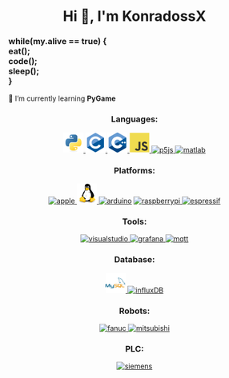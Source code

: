 <h1 align="center">Hi 👋, I'm KonradossX</h1>
<h3 align="left">while(my.alive == true) {<br> eat();<br> code();<br> sleep();<br>}</h3>

🌱 I’m currently learning **PyGame**

<h3 align="center">Languages:</h3>
<p align="center"> 
  <a href="https://www.python.org" target="_blank" rel="noreferrer"> <img src="https://raw.githubusercontent.com/devicons/devicon/master/icons/python/python-original.svg" alt="python" width="40" height="40"/> </a> 
  <a href="https://www.cprogramming.com/" target="_blank" rel="noreferrer"> <img src="https://raw.githubusercontent.com/devicons/devicon/master/icons/c/c-original.svg" alt="c" width="40" height="40"/> </a> 
  <a href="https://www.w3schools.com/cpp/" target="_blank" rel="noreferrer"> <img src="https://raw.githubusercontent.com/devicons/devicon/master/icons/cplusplus/cplusplus-original.svg" alt="cplusplus" width="40" height="40"/> </a> 
  <a href="https://developer.mozilla.org/en-US/docs/Web/JavaScript" target="_blank" rel="noreferrer"> <img src="https://raw.githubusercontent.com/devicons/devicon/master/icons/javascript/javascript-original.svg" alt="javascript" width="40" height="40"/> </a>
  <a href="https://p5js.org" target="_blank" rel="noreferrer"> <img src="https://upload.wikimedia.org/wikipedia/commons/d/d9/P5js_Logo.svg" alt="p5js" width="40" height="40"/> </a> 
  <a href="https://www.mathworks.com/" target="_blank" rel="noreferrer"> <img src="https://upload.wikimedia.org/wikipedia/commons/2/21/Matlab_Logo.png" alt="matlab" width="40" height="40"/> </a> 
</p>

<h3 align="center">Platforms:</h3>
<p align="center"> 
  <a href="https://www.apple.com" target="_blank" rel="noreferrer"> <img src="https://www.vectorlogo.zone/logos/apple/apple-icon.svg" alt="apple" width="40" height="40"/> </a>
  <a href="https://www.linux.org/" target="_blank" rel="noreferrer"> <img src="https://raw.githubusercontent.com/devicons/devicon/master/icons/linux/linux-original.svg" alt="linux" width="40" height="40"/> </a>
  <a href="https://www.arduino.cc/" target="_blank" rel="noreferrer"> <img src="https://cdn.worldvectorlogo.com/logos/arduino-1.svg" alt="arduino" width="40" height="40"/></a> 
  <a href="https://www.raspberrypi.com" target="_blank" rel="noreferrer"> <img src="https://www.vectorlogo.zone/logos/raspberrypi/raspberrypi-icon.svg" alt="raspberrypi" width="40" height="40"/> </a>
  <a href="https://www.espressif.com" target="_blank" rel="noreferrer"> <img src="https://cdn.worldvectorlogo.com/logos/espressif-systems.svg" alt="espressif" width="40" height="40"/> </a>
</p>

<h3 align="center">Tools:</h3>
<p align="center"> 
  <a href="https://code.visualstudio.com" target="_blank" rel="noreferrer"> <img src="https://www.vectorlogo.zone/logos/visualstudio_code/visualstudio_code-icon.svg" alt="visualstudio" width="40" height="40"/> </a>
  <a href="https://grafana.com" target="_blank" rel="noreferrer"> <img src="https://www.vectorlogo.zone/logos/grafana/grafana-icon.svg" alt="grafana" width="40" height="40"/> </a>
  <a href="https://mqtt.org" target="_blank" rel="noreferrer"> <img src="https://raw.githubusercontent.com/loganmarchione/homelab-svg-assets/08d4030f184b1601a9ee915626484460bd2d4d57/assets/mqtt.svg" alt="mqtt" width="40" height="40"/> </a>
</p>

<h3 align="center">Database:</h3>
<p align="center"> 
  <a href="https://www.mysql.com/" target="_blank" rel="noreferrer"> <img src="https://raw.githubusercontent.com/devicons/devicon/master/icons/mysql/mysql-original-wordmark.svg" alt="mysql" width="40" height="40"/> </a> 
  <a href="https://www.influxdata.com" target="_blank" rel="noreferrer"> <img src="https://www.vectorlogo.zone/logos/influxdata/influxdata-icon.svg" alt="influxDB" width="40" height="40"/> </a>
</p>

<h3 align="center">Robots:</h3>
<p align="center"> 
  <a href="https://www.fanuc.eu" target="_blank" rel="noreferrer"> <img src="https://vectorwiki.com/images/GGhkx__fanuc-logo.svg" alt="fanuc" width="40" height="40"/> </a> 
  <a href="https://www.mitsubishielectric.com/" target="_blank" rel="noreferrer"> <img src="https://cdn.worldvectorlogo.com/logos/mitsubishi.svg" alt="mitsubishi" width="40" height="40"/> </a> 
</p>

<h3 align="center">PLC:</h3>
<p align="center"> 
  <a href="https://www.siemens.com/global/en/products/automation/industry-software/automation-software/tia-portal.html" target="_blank" rel="noreferrer"> <img src="https://www.vectorlogo.zone/logos/siemens/siemens-icon.svg" alt="siemens" width="40" height="40"/> </a> 
</p>



